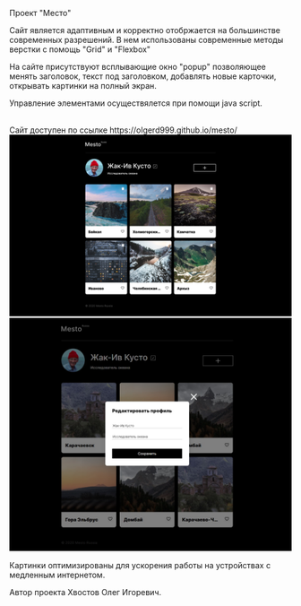 Проект "Место"

Сайт является адаптивным и корректно отобржается на большинстве современных разрешений.
В нем использованы современные методы верстки с помощь "Grid" и "Flexbox"

На сайте присутствуют всплывающие окно "popup" позволяющее менять заголовок, текст под заголовком, добавлять новые карточки, открывать картинки на полный экран.


Управление элементами осуществялется при помощи java script.

<br>
Сайт доступен по ссылке https://olgerd999.github.io/mesto/

<img src="./images/index.png">
<br>
<img src="./images/popup.jpg">
<br>

Картинки оптимизированы для ускорения работы на устройствах с медленным интернетом.

Автор проекта Хвостов Олег Игоревич.